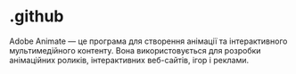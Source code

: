 # .github
Adobe Animate — це програма для створення анімації та інтерактивного мультимедійного контенту. Вона використовується для розробки анімаційних роликів, інтерактивних веб-сайтів, ігор і реклами.  
